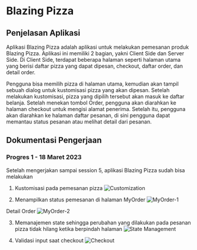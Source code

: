 # Blazing Pizza
## Penjelasan Aplikasi
Aplikasi Blazing Pizza adalah aplikasi untuk melakukan pemesanan produk Blazing Pizza. Aplikasi ini memiliki 2 bagian, yakni Client Side dan Server Side. Di Client Side, terdapat beberapa halaman seperti halaman utama yang berisi daftar pizza yang dapat dipesan, checkout, daftar order, dan detail order. 

Pengguna bisa memilih pizza di halaman utama, kemudian akan tampil sebuah dialog untuk kustomisasi pizza yang akan dipesan. Setelah melakukan kustomisasi, pizza yang dipilih tersebut akan masuk ke daftar belanja. Setelah menekan tombol Order, pengguna akan diarahkan ke halaman checkout untuk mengisi alamat penerima. Setelah itu, pengguna akan diarahkan ke halaman daftar pesanan, di sini pengguna dapat memantau status pesanan atau melihat detail dari pesanan.

## Dokumentasi Pengerjaan
### Progres 1 - 18 Maret 2023
Setelah mengerjakan sampai session 5, aplikasi Blazing Pizza sudah bisa melakukan
1. Kustomisasi pada pemesanan pizza
![Customization](https://user-images.githubusercontent.com/57482751/226091931-9f1cb6f8-008b-48b5-89e3-c52decb5017f.png)

2. Menampilkan status pemesanan di halaman MyOrder
![MyOrder-1](https://user-images.githubusercontent.com/57482751/226091966-4367bfd7-0346-4107-b592-6c1fb79a5a0f.png)

Detail Order
![MyOrder-2](https://user-images.githubusercontent.com/57482751/226092055-c2fb3f15-b163-4cf9-a4f8-5f790f79c0a8.png)

3. Memanajemen state sehingga perubahan yang dilakukan pada pesanan pizza tidak hilang ketika berpindah halaman
![State Management](https://user-images.githubusercontent.com/57482751/226092629-acdd7d12-5240-4330-ad1e-fa484b60f85f.gif)

4. Validasi input saat checkout
![Checkout](https://user-images.githubusercontent.com/57482751/226092144-8ce0a946-e110-4005-a1a1-e6972418d74c.png)
